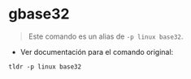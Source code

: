 # gbase32

> Este comando es un alias de `-p linux base32`.

- Ver documentación para el comando original:

`tldr -p linux base32`
